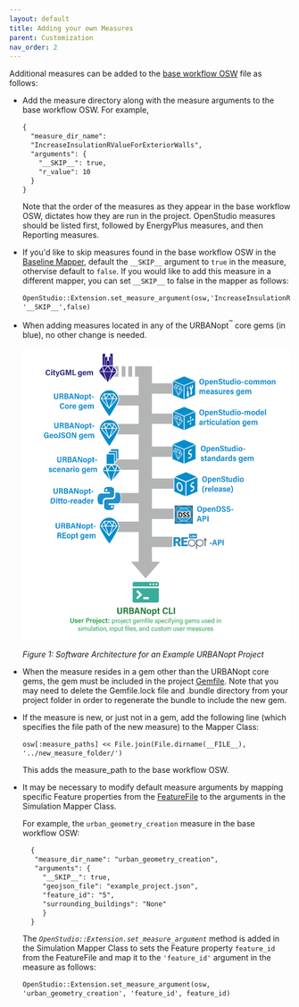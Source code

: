 ```yaml
---
layout: default
title: Adding your own Measures
parent: Customization
nav_order: 2
---
```


Additional measures can be added to the [base workflow OSW](base_workflow.md) file as follows:

* Add the measure directory along with the measure arguments to the base workflow OSW. For example, 

	```terminal
    {
      "measure_dir_name":
      "IncreaseInsulationRValueForExteriorWalls",
      "arguments": {
        "__SKIP__": true,
        "r_value": 10
      }
    }
	```
    Note that the order of the measures as they appear in the base workflow OSW, dictates how they
    are run in the project.  OpenStudio measures should be listed first, followed by EnergyPlus measures, and then Reporting measures.

*  If you'd like to skip measures found in the base workflow OSW in the [Baseline
   Mapper](https://github.com/urbanopt/urbanopt-example-geojson-project/blob/master/mappers/Baseline.rb),
   default the `__SKIP__` argument to `true` in the measure, othervise default to `false`. If you
   would like to add this measure in a different mapper, you can set `__SKIP__` to false in the
   mapper as follows:

	```terminal
    OpenStudio::Extension.set_measure_argument(osw,'IncreaseInsulationRValueForExteriorWalls', '__SKIP__',false)
	```

*  When adding measures located in any of the URBANopt<sup>&trade;</sup> core gems (in blue), no other change
   is needed.

   ![uo_architecture_example](../doc_files/uo_platform_diagram_f.jpg)
   
   *Figure 1: Software Architecture for an Example URBANopt Project*

*  When the measure resides in a gem other than the URBANopt core gems, the gem must be included
   in the project
   [Gemfile](https://github.com/urbanopt/urbanopt-example-geojson-project/blob/master/Gemfile). 
   Note that you may need to delete the Gemfile.lock file and .bundle directory from your project folder in order to regenerate the bundle to include the new gem.

*  If the measure is new, or just not in a gem, add the following line (which specifies the file path of the new measure) to the Mapper Class: 
 

    ```terminal
    osw[:measure_paths] << File.join(File.dirname(__FILE__), '../new_measure_folder/')
    ```

    This adds the measure_path to the base workflow OSW.

*  It may be necessary to modify default measure arguments by mapping specific Feature properties from the [FeatureFile](https://github.com/urbanopt/urbanopt-example-geojson-project/blob/master/example_project.json) to the arguments in the Simulation Mapper Class.

   For example, the `urban_geometry_creation` measure in the base workflow OSW: 

   ```terminal
     {
      "measure_dir_name": "urban_geometry_creation",
      "arguments": {
        "__SKIP__": true,
        "geojson_file": "example_project.json",
        "feature_id": "5",
        "surrounding_buildings": "None"
        }
     }

   ```

   The *`OpenStudio::Extension.set_measure_argument`* method is added in the Simulation Mapper Class
   to sets the Feature property  `feature_id` from the FeatureFile and map it to the `'feature_id'` argument in
   the measure as follows: 

   ```terminal
   OpenStudio::Extension.set_measure_argument(osw, 'urban_geometry_creation', 'feature_id', feature_id)
   ```